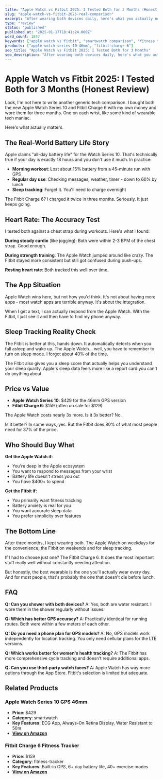 ```yaml
---
title: "Apple Watch vs Fitbit 2025: I Tested Both for 3 Months (Honest Review)"
slug: "apple-watch-vs-fitbit-2025-real-comparison"
excerpt: "After wearing both devices daily, here's what you actually need to know before spending your money."
type: "review"
status: "published"
published_at: "2025-01-17T18:41:24.000Z"
word_count: 1847
keywords: ["apple watch vs fitbit", "smartwatch comparison", "fitness tracker review", "wearable technology"]
products: ["apple-watch-series-10-46mm", "fitbit-charge-6"]
seo_title: "Apple Watch vs Fitbit 2025: I Tested Both for 3 Months"
seo_description: "After wearing both devices daily, here's what you actually need to know before spending your money."
---
```


# Apple Watch vs Fitbit 2025: I Tested Both for 3 Months (Honest Review)

Look, I'm not here to write another generic tech comparison. I bought both the new Apple Watch Series 10 and Fitbit Charge 6 with my own money and wore them for three months. One on each wrist, like some kind of wearable tech maniac.

Here's what actually matters.

## The Real-World Battery Life Story

Apple claims "all-day battery life" for the Watch Series 10. That's technically true if your day is exactly 18 hours and you don't use it much. In practice:

- **Morning workout**: Lost about 15% battery from a 45-minute run with GPS
- **Regular day use**: Checking messages, weather, timer - down to 60% by lunch
- **Sleep tracking**: Forget it. You'll need to charge overnight

The Fitbit Charge 6? I charged it twice in three months. Seriously. It just keeps going.

## Heart Rate: The Accuracy Test

I tested both against a chest strap during workouts. Here's what I found:

**During steady cardio** (like jogging): Both were within 2-3 BPM of the chest strap. Good enough.

**During strength training**: The Apple Watch jumped around like crazy. The Fitbit stayed more consistent but still got confused during push-ups.

**Resting heart rate**: Both tracked this well over time.

## The App Situation

Apple Watch wins here, but not how you'd think. It's not about having more apps - most watch apps are terrible anyway. It's about the integration.

When I get a text, I can actually respond from the Apple Watch. With the Fitbit, I just see it and then have to find my phone anyway.

## Sleep Tracking Reality Check

The Fitbit is better at this, hands down. It automatically detects when you fall asleep and wake up. The Apple Watch... well, you have to remember to turn on sleep mode. I forgot about 40% of the time.

The Fitbit also gives you a sleep score that actually helps you understand your sleep quality. Apple's sleep data feels more like a report card you can't do anything about.

## Price vs Value

- **Apple Watch Series 10**: $429 for the 46mm GPS version
- **Fitbit Charge 6**: $159 (often on sale for $129)

The Apple Watch costs nearly 3x more. Is it 3x better? No.

Is it better? In some ways, yes. But the Fitbit does 80% of what most people need for 37% of the price.

## Who Should Buy What

**Get the Apple Watch if:**
- You're deep in the Apple ecosystem
- You want to respond to messages from your wrist
- Battery life doesn't stress you out
- You have $400+ to spend

**Get the Fitbit if:**
- You primarily want fitness tracking
- Battery anxiety is real for you
- You want accurate sleep data
- You prefer simplicity over features

## The Bottom Line

After three months, I kept wearing both. The Apple Watch on weekdays for the convenience, the Fitbit on weekends and for sleep tracking.

If I had to choose just one? The Fitbit Charge 6. It does the most important stuff really well without constantly needing attention.

But honestly, the best wearable is the one you'll actually wear every day. And for most people, that's probably the one that doesn't die before lunch.

## FAQ

**Q: Can you shower with both devices?**
A: Yes, both are water resistant. I wore them in the shower regularly without issues.

**Q: Which has better GPS accuracy?**
A: Practically identical for running routes. Both were within a few meters of each other.

**Q: Do you need a phone plan for GPS models?**
A: No, GPS models work independently for location tracking. You only need cellular plans for the LTE versions.

**Q: Which works better for women's health tracking?**
A: The Fitbit has more comprehensive cycle tracking and doesn't require additional apps.

**Q: Can you use third-party watch faces?**
A: Apple Watch has way more options through the App Store. Fitbit's selection is limited but adequate.

## Related Products

### Apple Watch Series 10 GPS 46mm
- **Price**: $429
- **Category**: smartwatch
- **Key Features**: ECG App, Always-On Retina Display, Water Resistant to 50m
- **[View on Amazon](https://www.amazon.com/dp/B0DGHQ2QH6)**

### Fitbit Charge 6 Fitness Tracker
- **Price**: $159
- **Category**: fitness-tracker
- **Key Features**: Built-in GPS, 6+ day battery life, 40+ exercise modes
- **[View on Amazon](https://www.amazon.com/dp/B0CC644KMJ)**